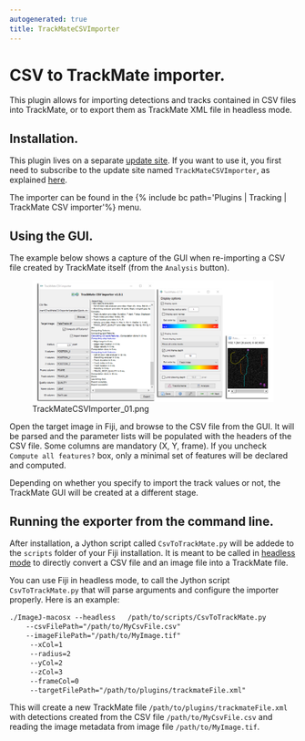 ```yaml
---
autogenerated: true
title: TrackMateCSVImporter
---
```


# CSV to TrackMate importer.

This plugin allows for importing detections and tracks contained in CSV files into TrackMate, or to export them as TrackMate XML file in headless mode.

## Installation.

This plugin lives on a separate [update site](/list-of-update-sites). If you want to use it, you first need to subscribe to the update site named `TrackMateCSVImporter`, as explained [here](/update-sites/following).

The importer can be found in the {% include bc path='Plugins | Tracking | TrackMate CSV importer'%} menu.

## Using the GUI.

The example below shows a capture of the GUI when re-importing a CSV file created by TrackMate itself (from the `Analysis` button).

<figure><img src="/media/plugins/trackmate/trackmatecsvimporter-01.png" title="TrackMateCSVImporter_01.png" width="800" alt="TrackMateCSVImporter_01.png" /><figcaption aria-hidden="true">TrackMateCSVImporter_01.png</figcaption></figure>

Open the target image in Fiji, and browse to the CSV file from the GUI. It will be parsed and the parameter lists will be populated with the headers of the CSV file. Some columns are mandatory (X, Y, frame). If you uncheck `Compute all features?` box, only a minimal set of features will be declared and computed.

Depending on whether you specify to import the track values or not, the TrackMate GUI will be created at a different stage.

## Running the exporter from the command line.

After installation, a Jython script called `CsvToTrackMate.py` will be addede to the `scripts` folder of your Fiji installation. It is meant to be called in [headless mode](/learn/headless) to directly convert a CSV file and an image file into a TrackMate file.

You can use Fiji in headless mode, to call the Jython script `CsvToTrackMate.py` that will parse arguments and configure the importer properly. Here is an example:

    ./ImageJ-macosx --headless   /path/to/scripts/CsvToTrackMate.py 
        --csvFilePath="/path/to/MyCsvFile.csv" 
        --imageFilePath="/path/to/MyImage.tif"
         --xCol=1 
         --radius=2 
         --yCol=2 
         --zCol=3 
         --frameCol=0
         --targetFilePath="/path/to/plugins/trackmateFile.xml"

This will create a new TrackMate file `/path/to/plugins/trackmateFile.xml` with detections created from the CSV file `/path/to/MyCsvFile.csv` and reading the image metadata from image file `/path/to/MyImage.tif`.
